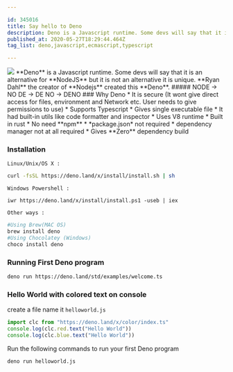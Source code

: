 ```yaml
---

id: 345016
title: Say hello to Deno
description: Deno is a Javascript runtime. Some devs will say that it is an alternative for NodeJS but it is not a...
published_at: 2020-05-27T18:29:44.464Z
tag_list: deno,javascript,ecmascript,typescript

---
```


<img src='https://res.cloudinary.com/practicaldev/image/fetch/s--tyKfF7fB--/c_imagga_scale,f_auto,fl_progressive,h_420,q_auto,w_1000/https://dev-to-uploads.s3.amazonaws.com/i/5ys3jcxkps12s2l274ce.png' />
**Deno** is a Javascript runtime. Some devs will say that it is an alternative for **NodeJS** but it is not an alternative it is unique. 
**Ryan Dahl** the creator of **Nodejs** created this **Deno**.
##### NODE -> NO DE -> DE NO -> DENO
### Why Deno
* It is secure (It wont give direct access for files, environment and Network etc. User needs to give permissions to use)
* Supports Typescript
* Gives single executable file
* It had built-in utils like code formatter and inspector
* Uses V8 runtime 
* Built in rust
* No need **npm**
* *package.json* not required
* dependency manager not at all required
* Gives **Zero** dependency build

### Installation

`Linux/Unix/OS X :`

```bash
curl -fsSL https://deno.land/x/install/install.sh | sh
```

`Windows Powershell :`

```
iwr https://deno.land/x/install/install.ps1 -useb | iex
```

`Other ways :`

```zsh
#Using Brew(MAC OS)
brew install deno
#Using Chocolatey (Windows)
choco install deno
```

### Running First Deno program

```bash
deno run https://deno.land/std/examples/welcome.ts
```

### Hello World with colored text on console

create a file name it `helloworld.js`

```javascript
import clc from "https://deno.land/x/color/index.ts"
console.log(clc.red.text("Hello World"))
console.log(clc.blue.text("Hello World"))
```

Run the following commands to run your first Deno program

```bash
deno run helloworld.js
```
